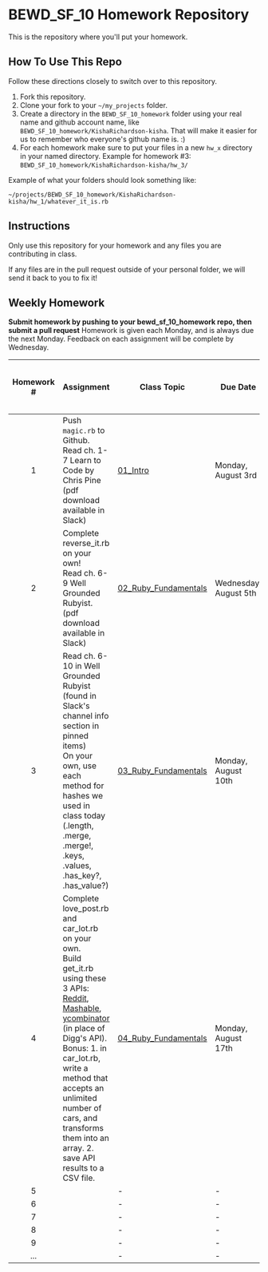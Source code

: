 BEWD_SF_10 Homework Repository
=============================

This is the repository where you'll put your homework.

How To Use This Repo
-----------------------

Follow these directions closely to switch over to this repository.

1. Fork this repository.
2. Clone your fork to your ```~/my_projects``` folder.
3. Create a directory in the ```BEWD_SF_10_homework``` folder using your real name and github account name, like ```BEWD_SF_10_homework/KishaRichardson-kisha```. That will make it easier for us to remember who everyone's github name is. :)
4. For each homework make sure to put your files in a new `hw_x` directory in your named directory.   Example for homework #3: `BEWD_SF_10_homework/KishaRichardson-kisha/hw_3/`

Example of what your folders should look something like:

```
~/projects/BEWD_SF_10_homework/KishaRichardson-kisha/hw_1/whatever_it_is.rb
```

Instructions
-------------

Only use this repository for your homework and any files you are contributing in class.

If any files are in the pull request outside of your personal folder, we will send it back to you to fix it!

Weekly Homework
----------------

**Submit homework by pushing to your bewd_sf_10_homework repo, then submit a pull request**
Homework is given each Monday, and is always due the next Monday. Feedback on each assignment will be complete by Wednesday.

| Homework # | Assignment | Class Topic | Due Date | Feedback <br> _(if hw submitted by due date)_ |
| :--------: | ---------- | ----------- | -------- | -------- |
| 1          | Push `magic.rb` to Github. <br/> Read ch. 1-7 Learn to Code by Chris Pine (pdf download available in Slack) | [01_Intro](https://github.com/ga-students/bewd_sf_10/tree/master/01_Intro/slides) | Monday, August 3rd | Wednesday, August 5th |
| 2          | Complete reverse_it.rb on your own! <br/> Read ch. 6-9 Well Grounded Rubyist. (pdf download available in Slack) | [02_Ruby_Fundamentals](https://github.com/ga-students/bewd_sf_10/tree/master/02_Ruby_Fundamentals_1/slides) | Wednesday, August 5th | Wednesday, August 5th |
| 3          | Read ch. 6-10 in Well Grounded Rubyist (found in Slack's channel info section in pinned items) <br> On your own, use each method for hashes we used in class today (.length, .merge, .merge!, .keys, .values, .has_key?, .has_value?) | [03_Ruby_Fundamentals](https://github.com/ga-students/bewd_sf_10/tree/master/03_Ruby_Fundamentals) | Monday, August 10th | Wednesday, August 12th |
| 4          | Complete love_post.rb and car_lot.rb on your own. <br> Build get_it.rb using these 3 APIs: [Reddit](https://www.reddit.com/.json), [Mashable](http://mashable.com/stories.json), [ycombinator](https://hn.algolia.com/api) (in place of Digg's API). <br> Bonus: 1. in car_lot.rb, write a method that accepts an unlimited number of cars, and transforms them into an array. 2. save API results to a CSV file. | [04_Ruby_Fundamentals](https://github.com/ga-students/bewd_sf_10/tree/master/04_Ruby_Fundamentals) | Monday, August 17th | Wednesday, August 19th |
| 5          |            | - | - | - |
| 6          |            | - | - | - |
| 7          |            | - | - | - |
| 8          |            | - | - | - |
| 9          |            | - | - | - |
| ...        |            | - | - | - |
